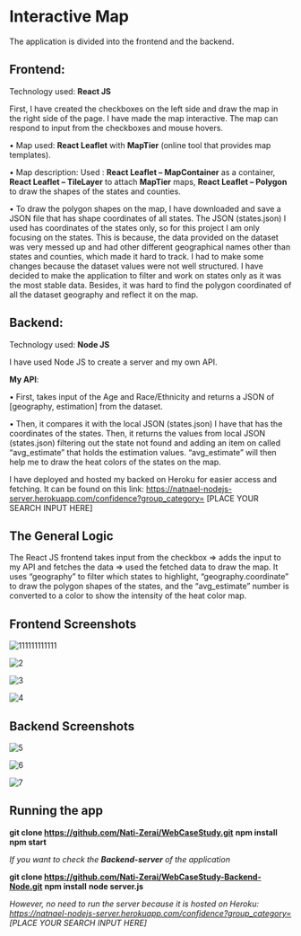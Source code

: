# **Interactive Map**

The application is divided into the frontend and the backend.

## **Frontend**:

Technology used: **React JS**

First, I have created the checkboxes on the left side and draw the map in the right side of the page.
I have made the map interactive. The map can respond to input from the checkboxes and mouse hovers.     

• Map used: **React Leaflet** with **MapTier** (online tool that provides map templates). <br />

• Map description: Used : **React Leaflet – MapContainer** as a container, **React Leaflet – TileLayer** to attach **MapTier** maps, **React Leaflet – Polygon** to draw the shapes of the states and counties. <br />

• To draw the polygon shapes on the map, I have downloaded and save a JSON file that has shape coordinates of all states. The JSON (states.json) I used has coordinates of the states only, so for this project I am only focusing on the states. This is because, the data provided on the dataset was very messed up and had other different geographical names other than states and counties, which made it hard to track. I had to make some changes because the dataset values were not well structured. I have decided to make the application to filter and work on states only as it was the most stable data. Besides, it was hard to find the polygon coordinated of all the dataset geography and reflect it on the map. <br />  

## **Backend**:

Technology used: **Node JS**

I have used Node JS to create a server and my own API.

**My API**:

• First, takes input of the Age and Race/Ethnicity and returns a JSON of [geography, estimation] from the dataset. <br />

• Then, it compares it with the local JSON (states.json) I have that has the coordinates of the states. Then, it returns the values from local JSON (states.json) filtering out the state not found and adding an item on called “avg_estimate” that holds the estimation values. “avg_estimate” will then help me to draw the heat colors of the states on the map. <br />

I have deployed and hosted my backed on Heroku for easier access and fetching.
It can be found on this link: https://natnael-nodejs-server.herokuapp.com/confidence?group_category= [PLACE YOUR SEARCH INPUT HERE]

## **The General Logic**
The React JS frontend takes input from the checkbox => adds the input to my API and fetches the data => used the fetched data to draw the map. It uses “geography” to filter which states to highlight, “geography.coordinate” to draw the polygon shapes of the states, and the “avg_estimate” number is converted to a color to show the intensity of the heat color map.

## **Frontend Screenshots**

![111111111111](https://user-images.githubusercontent.com/106341725/210375631-ef2931fc-bda8-4f28-b5dd-ed5450de51e5.jpg)

![2](https://user-images.githubusercontent.com/106341725/210370578-45f187d1-0d98-402e-a5cb-82cc4d978967.jpg)

![3](https://user-images.githubusercontent.com/106341725/210370616-b6f39013-fc37-4b2c-ade5-de96291ff8dd.jpg)

![4](https://user-images.githubusercontent.com/106341725/210370658-c77f104f-bed1-4f9a-9a85-0045f312b746.jpg)


## **Backend Screenshots**

![5](https://user-images.githubusercontent.com/106341725/210357992-9cc5a94e-1b26-4c02-a831-fb3f49dd4b7f.jpg)

![6](https://user-images.githubusercontent.com/106341725/210358018-af0f0cb6-5610-464c-9b9a-5bbb3795855d.jpg)

![7](https://user-images.githubusercontent.com/106341725/210358237-ffb9133f-14a2-435c-aafa-ca5a87ef9ec4.jpg)


## **Running the app**

**git clone https://github.com/Nati-Zerai/WebCaseStudy.git**
**npm install**
**npm start**

*If you want to check the **Backend-server** of the application*

**git clone https://github.com/Nati-Zerai/WebCaseStudy-Backend-Node.git**
**npm install**
**node server.js**

*However, no need to run the server because it is hosted on Heroku: https://natnael-nodejs-server.herokuapp.com/confidence?group_category= [PLACE YOUR SEARCH INPUT HERE]*




